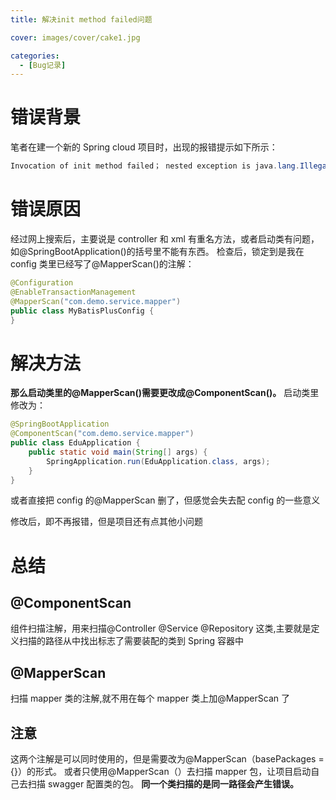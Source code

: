 ```yaml
---
title: 解决init method failed问题

cover: images/cover/cake1.jpg

categories:
  - [Bug记录]
---
```


# 错误背景

笔者在建一个新的 Spring cloud 项目时，出现的报错提示如下所示：

```java
Invocation of init method failed； nested exception is java.lang.IllegalArgumentException: Property
```

# 错误原因

经过网上搜索后，主要说是 controller 和 xml 有重名方法，或者启动类有问题，如@SpringBootApplication()的括号里不能有东西。
检查后，锁定到是我在 config 类里已经写了@MapperScan()的注解：

```java
@Configuration
@EnableTransactionManagement
@MapperScan("com.demo.service.mapper")
public class MyBatisPlusConfig {
}
```

# 解决方法

**那么启动类里的@MapperScan()需要更改成@ComponentScan()。**
启动类里修改为：

```java
@SpringBootApplication
@ComponentScan("com.demo.service.mapper")
public class EduApplication {
    public static void main(String[] args) {
        SpringApplication.run(EduApplication.class, args);
    }
}
```

或者直接把 config 的@MapperScan 删了，但感觉会失去配 config 的一些意义

修改后，即不再报错，但是项目还有点其他小问题

# 总结

## @ComponentScan

组件扫描注解，用来扫描@Controller @Service @Repository 这类,主要就是定义扫描的路径从中找出标志了需要装配的类到 Spring 容器中

## @MapperScan

扫描 mapper 类的注解,就不用在每个 mapper 类上加@MapperScan 了

## 注意

这两个注解是可以同时使用的，但是需要改为@MapperScan（basePackages = {}）的形式。
或者只使用@MapperScan（）去扫描 mapper 包，让项目启动自己去扫描 swagger 配置类的包。
**同一个类扫描的是同一路径会产生错误。**
